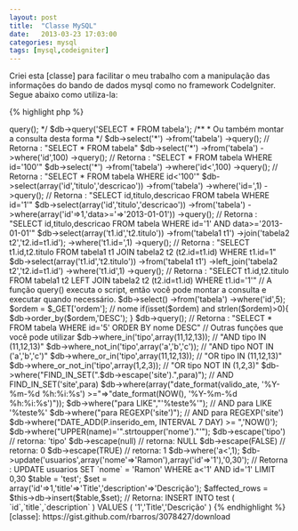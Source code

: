 ```yaml
---
layout: post
title:  "Classe MySQL"
date:   2013-03-23 17:03:00
categories: mysql
tags: [mysql,codeigniter]
---
```

Criei esta [classe] para facilitar o meu trabalho com a manipulação das informações do bando de dados mysql como no framework CodeIgniter. Segue abaixo como utiliza-la:

{% highlight php %}
<?php

  /**
   * Carregar a classe
   */
  require "MySQL.php";

  /**
   * Instânciar a classe MySQL para o objeto $db
   */
  $db = new MySQL('localhost','usuario','senha','banco_de_dados');

  /**
   * Você pode executar as consultas diretamente desta forma
   * passando para a função $db->query();
   */
  $db->query('SELECT * FROM tabela');

  /**
   * Ou também montar a consulta desta forma
   */
   $db->select('*')
      ->from('tabela')
      ->query();
      // Retorna : "SELECT * FROM tabela"

  $db->select('*')
     ->from('tabela')
     ->where('id',100)
     ->query();
     // Retorna : "SELECT * FROM tabela WHERE id='100'"

  $db->select('*')
     ->from('tabela')
     ->where('id<',100)
     ->query();
     // Retorna : "SELECT * FROM tabela WHERE id<'100'"

  $db->select(array('id','titulo','descricao'))
     ->from('tabela')
     ->where('id=',1)
     ->query();
    // Retorna : "SELECT id,titulo,descricao FROM tabela WHERE id='1'"

  $db->select(array('id','titulo','descricao'))
     ->from('tabela')
     ->where(array('id'=>1,'data>='=>'2013-01-01'))
     ->query();
     // Retorna : "SELECT id,titulo,descricao FROM tabela WHERE id='1' AND data>='2013-01-01'"

  $db->select(array('t1.id','t2.titulo'))
     ->from('tabela1 t1')
     ->join('tabela2 t2','t2.id=t1.id');
     ->where('t1.id=',1)
     ->query();
    // Retorna : "SELECT t1.id,t2.titulo FROM tabela1 t1 JOIN tabela2 t2 (t2.id=t1.id) WHERE t1.id=1"

  $db->select(array('t1.id','t2.titulo'))
     ->from('tabela1 t1')
     ->left_join('tabela2 t2','t2.id=t1.id')
     ->where('t1.id',1)
     ->query();
   // Retorna : "SELECT t1.id,t2.titulo FROM tabela1 t2 LEFT JOIN tabela2 t2 (t2.id=t1.id) WHERE t1.id='1'"

   // A função query() executa o script, então você pode montar a consulta e executar quando necessário.
  $db->select()
     ->from('tabela')
     ->where('id',5);
     $ordem = $_GET['ordem']; // nome
     if(isset($ordem) and strlen($ordem)>0){
       $db->order_by($ordem,'DESC');
     }
  $db->query();
  // Retorna : "SELECT * FROM tabela WHERE id='5' ORDER BY nome DESC"

  // Outras funções que você pode utilizar
  $db->where_in('tipo',array(11,12,13)); // "AND tipo IN (11,12,13)"
  $db->where_not_in('tipo',array('a','b','c')); // "AND tipo NOT IN ('a','b','c')"
  $db->where_or_in('tipo',array(11,12,13)); // "OR tipo IN (11,12,13)"
  $db->where_or_not_in('tipo',array(1,2,3)); // "OR tipo NOT IN (1,2,3)"
  $db->where("FIND_IN_SET(".$db->escape('site').",para)"); // AND FIND_IN_SET('site',para)
  $db->where(array("date_format(valido_ate, '%Y-%m-%d %h:%i:%s') >="=>"date_format(NOW(), '%Y-%m-%d %h:%i:%s')"));
  $db->where("para LIKE","'%teste%'"); // AND para LIKE '%teste%'
  $db->where("para REGEXP('site')"); // AND para REGEXP('site')
  $db->where("DATE_ADD(P.inserido_em, INTERVAL 7 DAY) >= ",'NOW()');
  $db->where("UPPER(name)='".strtoupper('nome')."'");

  $db->escape('tipo') // retorna: 'tipo'
  $db->escape(null) // retorna: NULL
  $db->escape(FALSE) // retorna: 0
  $db->escape(TRUE) // retorna: 1

  $db->where('a<',1);
  $db->update('usuarios',array('nome'=>'Ramon'),array('id'=>'1'),'0,30');
  // Retorna : UPDATE usuarios SET `nome` = 'Ramon' WHERE a<'1' AND id='1' LIMIT 0,30

  $table = 'test';
  $set = array('id'=>1,'title'=>'Title','description'=>'Descrição');
  $affected_rows = $this->db->insert($table,$set);
  // Retorna: INSERT INTO test ( `id`,`title`,`description` ) VALUES ( '1','Title','Descrição' )

{% endhighlight %}

[classe]: https://gist.github.com/rbarros/3078427/download